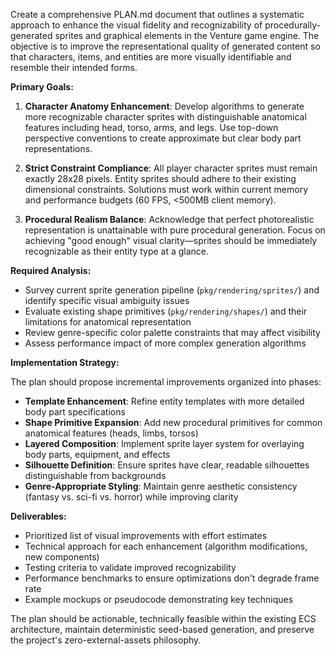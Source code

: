 Create a comprehensive PLAN.md document that outlines a systematic approach to enhance the visual fidelity and recognizability of procedurally-generated sprites and graphical elements in the Venture game engine. The objective is to improve the representational quality of generated content so that characters, items, and entities are more visually identifiable and resemble their intended forms.

**Primary Goals:**

1. **Character Anatomy Enhancement**: Develop algorithms to generate more recognizable character sprites with distinguishable anatomical features including head, torso, arms, and legs. Use top-down perspective conventions to create approximate but clear body part representations.

2. **Strict Constraint Compliance**: All player character sprites must remain exactly 28x28 pixels. Entity sprites should adhere to their existing dimensional constraints. Solutions must work within current memory and performance budgets (60 FPS, <500MB client memory).

3. **Procedural Realism Balance**: Acknowledge that perfect photorealistic representation is unattainable with pure procedural generation. Focus on achieving "good enough" visual clarity—sprites should be immediately recognizable as their entity type at a glance.

**Required Analysis:**

- Survey current sprite generation pipeline (`pkg/rendering/sprites/`) and identify specific visual ambiguity issues
- Evaluate existing shape primitives (`pkg/rendering/shapes/`) and their limitations for anatomical representation
- Review genre-specific color palette constraints that may affect visibility
- Assess performance impact of more complex generation algorithms

**Implementation Strategy:**

The plan should propose incremental improvements organized into phases:

- **Template Enhancement**: Refine entity templates with more detailed body part specifications
- **Shape Primitive Expansion**: Add new procedural primitives for common anatomical features (heads, limbs, torsos)
- **Layered Composition**: Implement sprite layer system for overlaying body parts, equipment, and effects
- **Silhouette Definition**: Ensure sprites have clear, readable silhouettes distinguishable from backgrounds
- **Genre-Appropriate Styling**: Maintain genre aesthetic consistency (fantasy vs. sci-fi vs. horror) while improving clarity

**Deliverables:**

- Prioritized list of visual improvements with effort estimates
- Technical approach for each enhancement (algorithm modifications, new components)
- Testing criteria to validate improved recognizability
- Performance benchmarks to ensure optimizations don't degrade frame rate
- Example mockups or pseudocode demonstrating key techniques

The plan should be actionable, technically feasible within the existing ECS architecture, maintain deterministic seed-based generation, and preserve the project's zero-external-assets philosophy.